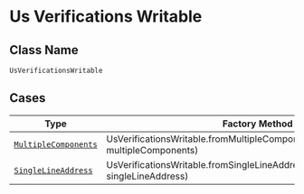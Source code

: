 
# Us Verifications Writable

## Class Name

`UsVerificationsWritable`

## Cases

| Type | Factory Method |
|  --- | --- |
| [`MultipleComponents`](../../../doc/models/multiple-components.md) | UsVerificationsWritable.fromMultipleComponents(MultipleComponents multipleComponents) |
| [`SingleLineAddress`](../../../doc/models/single-line-address.md) | UsVerificationsWritable.fromSingleLineAddress(SingleLineAddress singleLineAddress) |

